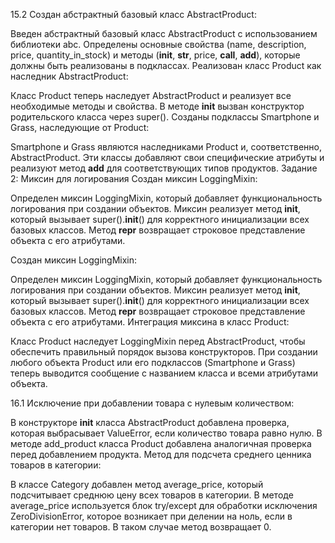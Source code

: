 
15.2
Создан абстрактный базовый класс AbstractProduct:

Введен абстрактный базовый класс AbstractProduct с использованием библиотеки abc.
Определены основные свойства (name, description, price, quantity_in_stock) и методы (__init__, __str__, price, __call__, __add__), которые должны быть реализованы в подклассах.
Реализован класс Product как наследник AbstractProduct:

Класс Product теперь наследует AbstractProduct и реализует все необходимые методы и свойства.
В методе __init__ вызван конструктор родительского класса через super().
Созданы подклассы Smartphone и Grass, наследующие от Product:

Smartphone и Grass являются наследниками Product и, соответственно, AbstractProduct.
Эти классы добавляют свои специфические атрибуты и реализуют метод __add__ для соответствующих типов продуктов.
Задание 2: Миксин для логирования
Создан миксин LoggingMixin:

Определен миксин LoggingMixin, который добавляет функциональность логирования при создании объектов.
Миксин реализует метод __init__, который вызывает super().__init__() для корректного инициализации всех базовых классов.
Метод __repr__ возвращает строковое представление объекта с его атрибутами.

Создан миксин LoggingMixin:

Определен миксин LoggingMixin, который добавляет функциональность логирования при создании объектов.
Миксин реализует метод __init__, который вызывает super().__init__() для корректного инициализации всех базовых классов.
Метод __repr__ возвращает строковое представление объекта с его атрибутами.
Интеграция миксина в класс Product:

Класс Product наследует LoggingMixin перед AbstractProduct, чтобы обеспечить правильный порядок вызова конструкторов.
При создании любого объекта Product или его подклассов (Smartphone и Grass) теперь выводится сообщение с названием класса и всеми атрибутами объекта.


16.1
Исключение при добавлении товара с нулевым количеством:

В конструкторе __init__ класса AbstractProduct добавлена проверка, которая выбрасывает ValueError, если количество товара равно нулю.
В методе add_product класса Product добавлена аналогичная проверка перед добавлением продукта.
Метод для подсчета среднего ценника товаров в категории:

В классе Category добавлен метод average_price, который подсчитывает среднюю цену всех товаров в категории.
В методе average_price используется блок try/except для обработки исключения ZeroDivisionError, которое возникает при делении на ноль, если в категории нет товаров. В таком случае метод возвращает 0.
